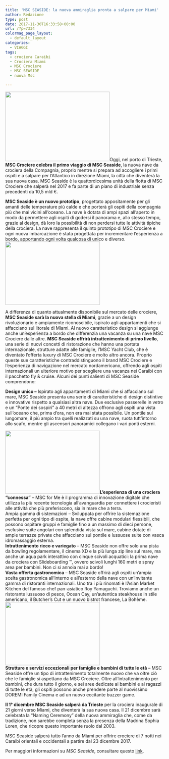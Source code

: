 ```yaml
---
title: 'MSC SEASIDE: la nuova ammiraglia pronta a salpare per Miami'
author: Redazione
type: post
date: 2017-11-30T16:33:58+00:00
url: /?p=7334
colormag_page_layout:
  - default_layout
categories:
  - VIAGGI
tags:
  - crociera Caraibi
  - Crociera Miami
  - MSC Crociere
  - MSC SEASIDE
  - nuova Msc

---
```

<img decoding="async" loading="lazy" class=" wp-image-7337 alignleft" src="https://progressonline.it/wp-content/uploads/2017/11/MSC-Seaside-features-the-longest-zip-line-at-sea-at-a-staggering-105m-long-300x200.jpg" alt="" width="331" height="220" />Oggi, nel porto di Trieste, **MSC Crociere celebra il primo viaggio di MSC Seaside**, la nuova nave da crociera della Compagnia, proprio mentre si prepara ad accogliere i primi ospiti e a salpare per l’Atlantico in direzione Miami, la città che diventerà la sua nuova casa. MSC Seaside è la quattordicesima unità della flotta di MSC Crociere che salperà nel 2017 e fa parte di un piano di industriale senza precedenti da 10,5 mld €.

**MSC Seaside è un nuovo prototipo**, progettato appositamente per gli amanti delle temperature più calde e che porterà gli ospiti della compagnia più che mai vicini all’oceano. La nave è dotata di ampi spazi all’aperto in modo da permettere agli ospiti di godersi il panorama e, allo stesso tempo, grazie al design, dà loro la possibilità di non perdersi tutte le attività tipiche della crociera. La nave rappresenta il quinto prototipo di MSC Crociere e ogni nuova imbarcazione è stata progettata per incrementare l’esperienza a bordo, apportando ogni volta qualcosa di unico e diverso.<img decoding="async" loading="lazy" class="alignnone size-medium wp-image-7340 alignright" src="https://progressonline.it/wp-content/uploads/2017/11/The-Ipanema-restaurant-offers-an-alternative-dining-option-for-guests-300x200.jpg" alt="" width="300" height="200" />

A differenza di quanto attualmente disponibile sul mercato delle crociere, **MSC Seaside sarà la nuova stella di Miami**, grazie a un design rivoluzionario e ampiamente riconoscibile, ispirato agli appartamenti che si affacciano sul litorale di Miami. Al nuovo caratteristico design si aggiunge anche un’esperienza a bordo che differenzia una vacanza su una nave MSC Crociere dalle altre. **MSC Seaside offrirà intrattenimento di primo livello**, una serie di nuovi concetti di ristorazione che hanno una portata internazionale, strutture adatte alle famiglie, l&#8217;MSC Yacht Club, che è diventato l&#8217;offerta luxury di MSC Crociere e molto altro ancora. Proprio queste sue caratteristiche contraddistinguono il brand MSC Crociere e l&#8217;esperienza di navigazione nel mercato nordamericano, offrendo agli ospiti internazionali un ulteriore motivo per scegliere una vacanza nei Caraibi con il pacchetto fly & cruise. Alcuni dei punti salienti di MSC Seaside comprendono:

**Design unico &#8211;** Ispirato agli appartamenti di Miami che si affacciano sul mare, MSC Seaside presenta una serie di caratteristiche di design distintive e innovative rispetto a qualsiasi altra nave. Due esclusive passerelle in vetro e un &#8220;Ponte dei sospiri&#8221; a 40 metri di altezza offrono agli ospiti una vista sull&#8217;oceano che, prima d’ora, non era mai stata possibile. Un pontile sul lungomare, il più ampio tra quelli realizzati su una nave, ruota tutt’intorno allo scafo, mentre gli ascensori panoramici collegano i vari ponti esterni.

<!--nextpage-->

**<img decoding="async" loading="lazy" class="alignnone size-medium wp-image-7335 alignleft" src="https://progressonline.it/wp-content/uploads/2017/11/Asian-Market-Kitchen-by-Roy-Yamaguchi-offers-guests-three-unique-dining-concepts-300x200.jpg" alt="" width="300" height="200" />L’esperienza di una crociera “connessa”** &#8211; MSC for Me è il programma di innovazione digitale che utilizza la più recente tecnologia all&#8217;avanguardia per connettere i crocieristi alle attività che più preferiscono, sia in mare che a terra.  
Ampia gamma di sistemazioni &#8211; Sviluppata per offrire la sistemazione perfetta per ogni tipo di ospite, la nave offre cabine modulari flessibili, che possono ospitare gruppi e famiglie fino a un massimo di dieci persone, esclusive suite angolari con splendida vista sul mare, cabine dotate di ampie terrazze private che affacciano sul pontile e lussuose suite con vasca idromassaggio esterna.  
**Intrattenimento ricco e variegato** &#8211; MSC Seaside non offre solo una pista da bowling regolamentare, il cinema XD e la più lunga zip line sul mare, ma anche un aqua park interattivo con cinque scivoli acquatici: la prima nave da crociera con Slideboarding ™, ovvero scivoli lunghi 160 metri e spray area per bambini. Non ci si annoia mai a bordo!  
**Vasta offerta gastronomica** &#8211; MSC Seaside offrirà agli ospiti un&#8217;ampia scelta gastronomica all’interno e all’esterno della nave con un’invitante gamma di ristoranti internazionali. Uno tra i più rinomati è l&#8217;Asian Market Kitchen del famoso chef pan-asiatico Roy Yamaguchi. Troviamo anche un ristorante lussuoso di pesce, Ocean Cay, un&#8217;autentica steakhouse in stile americano, il Butcher&#8217;s Cut e un nuovo bistrot francese, La Bohème.<img decoding="async" loading="lazy" class="alignnone size-medium wp-image-7336 alignright" src="https://progressonline.it/wp-content/uploads/2017/11/Baby-Club-offers-the-latest-equipment-from-CHICCO-300x200.jpg" alt="" width="300" height="200" />  
**Strutture e servizi eccezionali per famiglie e bambini di tutte le età** &#8211; MSC Seaside offre un tipo di intrattenimento totalmente nuovo che va oltre ciò che le famiglie si aspettano da MSC Crociere. Oltre all&#8217;intrattenimento per bambini, che dura tutto il giorno, e sei aree dedicate ai bambini e ai ragazzi di tutte le età, gli ospiti possono anche prendere parte al nuovissimo DOREMI Family Cinema e ad un nuovo eccitante buzzer game.

**Il 1° dicembre MSC Seaside salperà da Trieste** per la crociera inaugurale di 21 giorni verso Miami, che diventerà la sua nuova casa. Il 21 dicembre sarà celebrata la “Naming Ceremony” della nuova ammiraglia che, come da tradizione, non sarebbe completa senza la presenza della Madrina Sophia Loren, che ricopre questo importante ruolo dal 2003.

MSC Seaside salperà tutto l&#8217;anno da Miami per offrire crociere di 7 notti nei Caraibi orientali e occidentali a partire dal 23 dicembre 2017.

Per maggiori informazioni su _MSC Seaside_, consultare questo [link][1].

 [1]: https://www.msccrociere.it/it-it/Informazioni-Crociera/Navi-Da-Crociera/MSC-Seaside/Varo.aspx